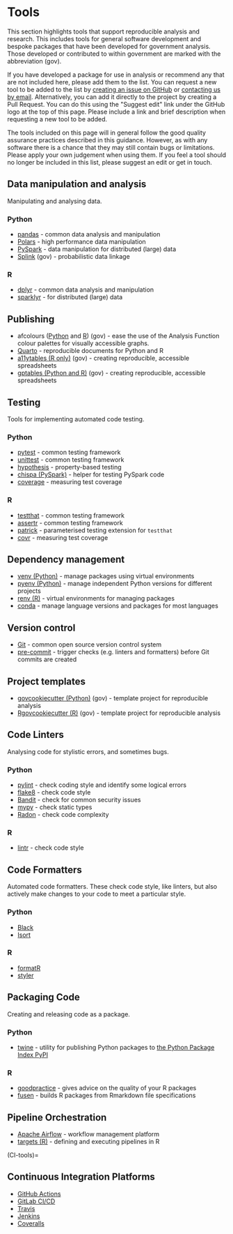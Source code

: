 # Tools

This section highlights tools that support reproducible analysis and research.
This includes tools for general software development and bespoke packages that have been developed for government analysis.
Those developed or contributed to within government are marked with the abbreviation (gov).

If you have developed a package for use in analysis or recommend any that are not included here, please add them to the list.
You can request a new tool to be added to the list by [creating an issue on GitHub](https://github.com/best-practice-and-impact/qa-of-code-guidance/issues/new/choose)
or [contacting us by email](mailto:ASAP@ons.gov.uk?subject=Duck%20Book%20Tools).
Alternatively, you can add it directly to the project by creating a Pull Request.
You can do this using the "Suggest edit" link under the GitHub logo at the top of this page.
Please include a link and brief description when requesting a new tool to be added.

The tools included on this page will in general follow the good quality assurance practices described in this guidance.
However, as with any software there is a chance that they may still contain bugs or limitations.
Please apply your own judgement when using them.
If you feel a tool should no longer be included in this list, please suggest an edit or get in touch.

## Data manipulation and analysis

Manipulating and analysing data.

### Python

* [pandas](https://pandas.pydata.org/) - common data analysis and manipulation
* [Polars](https://www.pola.rs/) - high performance data manipulation
* [PySpark](https://spark.apache.org/docs/latest/api/python/)  - data manipulation for distributed (large) data
* [Splink](https://moj-analytical-services.github.io/splink/) (gov) - probabilistic data linkage

### R

* [dplyr](https://dplyr.tidyverse.org/)  - common data analysis and manipulation
* [sparklyr](https://spark.rstudio.com/) - for distributed (large) data

## Publishing

* afcolours ([Python](https://pypi.org/project/py-af-colours/) and [R](https://cran.r-project.org/web/packages/afcolours/index.html)) (gov) - ease the use of the Analysis Function colour palettes for visually accessible graphs.
* [Quarto](https://quarto.org/) - reproducible documents for Python and R
* [a11ytables (R only)](https://co-analysis.github.io/a11ytables/index.html) (gov) - creating reproducible, accessible spreadsheets
* [gptables (Python and R)](https://gptables.readthedocs.io/en/latest/index.html) (gov) - creating reproducible, accessible spreadsheets

## Testing

Tools for implementing automated code testing.

### Python

* [pytest](https://docs.pytest.org/en/stable/) - common testing framework
* [unittest](https://docs.python.org/3/library/unittest.html) - common testing framework
* [hypothesis](https://hypothesis.readthedocs.io/en/latest/) - property-based testing
* [chispa (PySpark)](https://pypi.org/project/chispa/) - helper for testing PySpark code
* [coverage](https://coverage.readthedocs.io/en/coverage-5.3/) - measuring test coverage


### R

* [testthat](https://testthat.r-lib.org/) - common testing framework
* [assertr](https://docs.ropensci.org/assertr/) - common testing framework
* [patrick](https://github.com/google/patrick) - parameterised testing extension for `testthat`
* [covr](https://covr.r-lib.org/) - measuring test coverage

## Dependency management

* [venv (Python)](https://docs.python.org/3/library/venv.html) - manage packages using virtual environments
* [pyenv (Python)](https://github.com/pyenv/pyenv) - manage independent Python versions for different projects
* [renv (R)](https://rstudio.github.io/renv/articles/renv.html) - virtual environments for managing packages
* [conda](https://docs.conda.io/en/latest/) - manage language versions and packages for most languages

## Version control

* [Git](https://git-scm.com/) - common open source version control system
* [pre-commit](https://pre-commit.com/) - trigger checks (e.g. linters and formatters) before Git commits are created

## Project templates

* [govcookiecutter (Python)](https://github.com/best-practice-and-impact/govcookiecutter) (gov) - template project for reproducible analysis
* [Rgovcookiecutter (R)](https://github.com/best-practice-and-impact/Rgovcookiecutter) (gov) - template project for reproducible analysis

## Code Linters

Analysing code for stylistic errors, and sometimes bugs.

### Python

* [pylint](https://www.pylint.org/) - check coding style and identify some logical errors
* [flake8](https://flake8.pycqa.org/en/latest/) - check code style
* [Bandit](https://bandit.readthedocs.io/en/latest/) - check for common security issues
* [mypy](https://mypy.readthedocs.io/en/stable/) - check static types
* [Radon](https://radon.readthedocs.io/en/latest/) - check code complexity

### R

* [lintr](https://github.com/jimhester/lintr) - check code style


## Code Formatters

Automated code formatters.
These check code style, like linters, but also actively make changes to your code to meet a particular style.


### Python

* [Black](https://black.readthedocs.io/en/stable/)
* [Isort](https://pycqa.github.io/isort/)


### R

* [formatR](https://yihui.org/formatr/)
* [styler](https://styler.r-lib.org/)


## Packaging Code

Creating and releasing code as a package.

### Python

* [twine](https://pypi.org/project/twine/) - utility for publishing Python packages to [the Python Package Index PyPI](https://pypi.org/)

### R

* [goodpractice](http://mangothecat.github.io/goodpractice/) - gives advice on the quality of your R packages
* [fusen](https://thinkr-open.github.io/fusen/) - builds R packages from Rmarkdown file specifications


## Pipeline Orchestration

* [Apache Airflow](https://airflow.apache.org/) - workflow management platform
* [targets (R)](https://wlandau.github.io/targets-manual/) - defining and executing pipelines in R


(CI-tools)=
## Continuous Integration Platforms

* [GitHub Actions](https://github.com/features/actions)
* [GitLab CI/CD](https://docs.gitlab.com/ee/ci/)
* [Travis](https://travis-ci.org/)
* [Jenkins](https://www.jenkins.io/)
* [Coveralls](https://coveralls.io/)
